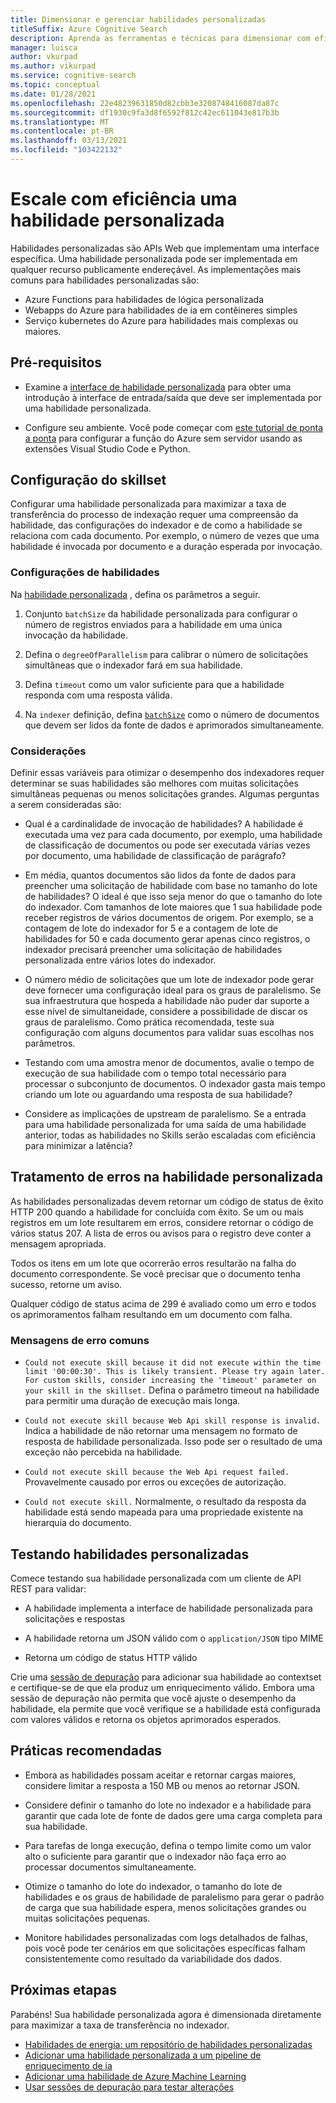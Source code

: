 ```yaml
---
title: Dimensionar e gerenciar habilidades personalizadas
titleSuffix: Azure Cognitive Search
description: Aprenda as ferramentas e técnicas para dimensionar com eficiência uma habilidade personalizada para a taxa de transferência máxima. Habilidades personalizadas invocam modelos ou lógicas de ia personalizados que você pode adicionar a um pipeline de indexação aprimorado do ia no Azure Pesquisa Cognitiva.
manager: luisca
author: vkurpad
ms.author: vikurpad
ms.service: cognitive-search
ms.topic: conceptual
ms.date: 01/28/2021
ms.openlocfilehash: 22e48239631850d82cbb3e3208748416087da87c
ms.sourcegitcommit: df1930c9fa3d8f6592f812c42ec611043e817b3b
ms.translationtype: MT
ms.contentlocale: pt-BR
ms.lasthandoff: 03/13/2021
ms.locfileid: "103422132"
---
```

# <a name="efficiently-scale-out-a-custom-skill"></a>Escale com eficiência uma habilidade personalizada

Habilidades personalizadas são APIs Web que implementam uma interface específica. Uma habilidade personalizada pode ser implementada em qualquer recurso publicamente endereçável. As implementações mais comuns para habilidades personalizadas são:
* Azure Functions para habilidades de lógica personalizada
* Webapps do Azure para habilidades de ia em contêineres simples
* Serviço kubernetes do Azure para habilidades mais complexas ou maiores.

## <a name="prerequisites"></a>Pré-requisitos

+ Examine a [interface de habilidade personalizada](cognitive-search-custom-skill-interface.md) para obter uma introdução à interface de entrada/saída que deve ser implementada por uma habilidade personalizada.

+ Configure seu ambiente. Você pode começar com [este tutorial de ponta a ponta](/python/tutorial-vs-code-serverless-python-01) para configurar a função do Azure sem servidor usando as extensões Visual Studio Code e Python.

## <a name="skillset-configuration"></a>Configuração do skillset

Configurar uma habilidade personalizada para maximizar a taxa de transferência do processo de indexação requer uma compreensão da habilidade, das configurações do indexador e de como a habilidade se relaciona com cada documento. Por exemplo, o número de vezes que uma habilidade é invocada por documento e a duração esperada por invocação.

### <a name="skill-settings"></a>Configurações de habilidades

Na [habilidade personalizada](cognitive-search-custom-skill-web-api.md) , defina os parâmetros a seguir.

1. Conjunto `batchSize` da habilidade personalizada para configurar o número de registros enviados para a habilidade em uma única invocação da habilidade.

2. Defina o `degreeOfParallelism` para calibrar o número de solicitações simultâneas que o indexador fará em sua habilidade.

3. Defina `timeout` como um valor suficiente para que a habilidade responda com uma resposta válida.

4. Na `indexer` definição, defina [`batchSize`](https://docs.microsoft.com/rest/api/searchservice/create-indexer#indexer-parameters) como o número de documentos que devem ser lidos da fonte de dados e aprimorados simultaneamente.

### <a name="considerations"></a>Considerações

Definir essas variáveis para otimizar o desempenho dos indexadores requer determinar se suas habilidades são melhores com muitas solicitações simultâneas pequenas ou menos solicitações grandes. Algumas perguntas a serem consideradas são:

* Qual é a cardinalidade de invocação de habilidades? A habilidade é executada uma vez para cada documento, por exemplo, uma habilidade de classificação de documentos ou pode ser executada várias vezes por documento, uma habilidade de classificação de parágrafo?

* Em média, quantos documentos são lidos da fonte de dados para preencher uma solicitação de habilidade com base no tamanho do lote de habilidades? O ideal é que isso seja menor do que o tamanho do lote do indexador. Com tamanhos de lote maiores que 1 sua habilidade pode receber registros de vários documentos de origem. Por exemplo, se a contagem de lote do indexador for 5 e a contagem de lote de habilidades for 50 e cada documento gerar apenas cinco registros, o indexador precisará preencher uma solicitação de habilidades personalizada entre vários lotes do indexador.

* O número médio de solicitações que um lote de indexador pode gerar deve fornecer uma configuração ideal para os graus de paralelismo. Se sua infraestrutura que hospeda a habilidade não puder dar suporte a esse nível de simultaneidade, considere a possibilidade de discar os graus de paralelismo. Como prática recomendada, teste sua configuração com alguns documentos para validar suas escolhas nos parâmetros.

* Testando com uma amostra menor de documentos, avalie o tempo de execução de sua habilidade com o tempo total necessário para processar o subconjunto de documentos. O indexador gasta mais tempo criando um lote ou aguardando uma resposta de sua habilidade? 

* Considere as implicações de upstream de paralelismo. Se a entrada para uma habilidade personalizada for uma saída de uma habilidade anterior, todas as habilidades no Skills serão escaladas com eficiência para minimizar a latência?

## <a name="error-handling-in-the-custom-skill"></a>Tratamento de erros na habilidade personalizada

As habilidades personalizadas devem retornar um código de status de êxito HTTP 200 quando a habilidade for concluída com êxito. Se um ou mais registros em um lote resultarem em erros, considere retornar o código de vários status 207. A lista de erros ou avisos para o registro deve conter a mensagem apropriada.

Todos os itens em um lote que ocorrerão erros resultarão na falha do documento correspondente. Se você precisar que o documento tenha sucesso, retorne um aviso.

Qualquer código de status acima de 299 é avaliado como um erro e todos os aprimoramentos falham resultando em um documento com falha. 

### <a name="common-error-messages"></a>Mensagens de erro comuns

* `Could not execute skill because it did not execute within the time limit '00:00:30'. This is likely transient. Please try again later. For custom skills, consider increasing the 'timeout' parameter on your skill in the skillset.` Defina o parâmetro timeout na habilidade para permitir uma duração de execução mais longa.

* `Could not execute skill because Web Api skill response is invalid.` Indica a habilidade de não retornar uma mensagem no formato de resposta de habilidade personalizada. Isso pode ser o resultado de uma exceção não percebida na habilidade.

* `Could not execute skill because the Web Api request failed.` Provavelmente causado por erros ou exceções de autorização.

* `Could not execute skill.` Normalmente, o resultado da resposta da habilidade está sendo mapeada para uma propriedade existente na hierarquia do documento.

## <a name="testing-custom-skills"></a>Testando habilidades personalizadas

Comece testando sua habilidade personalizada com um cliente de API REST para validar:

* A habilidade implementa a interface de habilidade personalizada para solicitações e respostas

* A habilidade retorna um JSON válido com o `application/JSON` tipo MIME

* Retorna um código de status HTTP válido

Crie uma [sessão de depuração](cognitive-search-debug-session.md) para adicionar sua habilidade ao contextset e certifique-se de que ela produz um enriquecimento válido. Embora uma sessão de depuração não permita que você ajuste o desempenho da habilidade, ela permite que você verifique se a habilidade está configurada com valores válidos e retorna os objetos aprimorados esperados.

## <a name="best-practices"></a>Práticas recomendadas

* Embora as habilidades possam aceitar e retornar cargas maiores, considere limitar a resposta a 150 MB ou menos ao retornar JSON.

* Considere definir o tamanho do lote no indexador e a habilidade para garantir que cada lote de fonte de dados gere uma carga completa para sua habilidade.

* Para tarefas de longa execução, defina o tempo limite como um valor alto o suficiente para garantir que o indexador não faça erro ao processar documentos simultaneamente.

* Otimize o tamanho do lote do indexador, o tamanho do lote de habilidades e os graus de habilidade de paralelismo para gerar o padrão de carga que sua habilidade espera, menos solicitações grandes ou muitas solicitações pequenas.

* Monitore habilidades personalizadas com logs detalhados de falhas, pois você pode ter cenários em que solicitações específicas falham consistentemente como resultado da variabilidade dos dados.


## <a name="next-steps"></a>Próximas etapas
Parabéns! Sua habilidade personalizada agora é dimensionada diretamente para maximizar a taxa de transferência no indexador. 

+ [Habilidades de energia: um repositório de habilidades personalizadas](https://github.com/Azure-Samples/azure-search-power-skills)
+ [Adicionar uma habilidade personalizada a um pipeline de enriquecimento de ia](cognitive-search-custom-skill-interface.md)
+ [Adicionar uma habilidade de Azure Machine Learning](https://docs.microsoft.com/azure/search/cognitive-search-aml-skill)
+ [Usar sessões de depuração para testar alterações](https://docs.microsoft.com/azure/search/cognitive-search-debug-session)